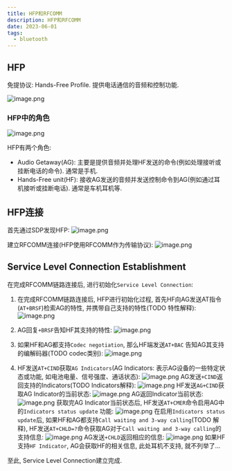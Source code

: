 ```yaml
---
title: HFP和RFCOMM
description: HFP和RFCOMM
date: 2023-06-01
tags:
  - bluetooth
---
```


## HFP
免提协议: Hands-Free Profile. 提供电话通信的音频和控制功能.

![image.png](https://cdn.jsdelivr.net/gh/zabbits/cdn@main/picgo/20230601224759.png)

### HFP中的角色
![image.png](https://cdn.jsdelivr.net/gh/zabbits/cdn@main/picgo/20230601225501.png)

HFP有两个角色:
- Audio Getaway(AG):   主要是提供音频并处理HF发送的命令(例如处理接听或挂断电话的命令). 通常是手机.
- Hands-Free unit(HF):  接收AG发送的音频并发送控制命令到AG(例如通过耳机接听或挂断电话). 通常是车机耳机等.


## HFP连接
首先通过SDP发现HFP:
![image.png](https://cdn.jsdelivr.net/gh/zabbits/cdn@main/picgo/20230604230806.png)

建立RFCOMM连接(HFP使用RFCOMM作为传输协议):
![image.png](https://cdn.jsdelivr.net/gh/zabbits/cdn@main/picgo/20230604230844.png)

## Service Level Connection Establishment 
在完成RFCOMM链路连接后, 进行初始化`Service Level Connection`:
1. 在完成RFCOMM链路连接后, HFP进行初始化过程, 首先HF向AG发送AT指令(`AT+BRSF`)检索AG的特性, 并携带自己支持的特性(TODO 特性解释):
![image.png](https://cdn.jsdelivr.net/gh/zabbits/cdn@main/picgo/20230605225211.png)

2. AG回复`+BRSF`告知HF其支持的特性:
![image.png](https://cdn.jsdelivr.net/gh/zabbits/cdn@main/picgo/20230605230318.png)

3. 如果HF和AG都支持`Codec negotiation`, 那么HF端发送`AT+BAC` 告知AG其支持的编解码器(TODO codec类别):
![image.png](https://cdn.jsdelivr.net/gh/zabbits/cdn@main/picgo/20230605231014.png)

4. HF发送`AT+CIND`获取`AG Indicators`(AG Indicators: 表示AG设备的一些特定状态或功能, 如电池电量、信号强度、通话状态):
![image.png](https://cdn.jsdelivr.net/gh/zabbits/cdn@main/picgo/20230605231702.png)
  AG发送`+CIND`返回支持的Indicators(TODO Indicators解释):
  ![image.png](https://cdn.jsdelivr.net/gh/zabbits/cdn@main/picgo/20230605231843.png)
  HF发送`AG+CIND`获取AG Indicator的当前状态:
  ![image.png](https://cdn.jsdelivr.net/gh/zabbits/cdn@main/picgo/20230605232706.png)
  AG返回Indicator当前状态:
  ![image.png](https://cdn.jsdelivr.net/gh/zabbits/cdn@main/picgo/20230605232831.png)
  获取完AG Indicator当前状态后, HF发送`AT+CMER`命令启用AG中的`Indicators status update` 功能:
  ![image.png](https://cdn.jsdelivr.net/gh/zabbits/cdn@main/picgo/20230605233505.png)
  在启用`Indicators status update`后, 如果HF和AG都支持`Call waiting and 3-way calling`(TODO 解释), HF发送`AT+CHLD=?`命令获取AG对于`Call waiting and 3-way calling`的支持信息:
  ![image.png](https://cdn.jsdelivr.net/gh/zabbits/cdn@main/picgo/20230605234112.png)
  AG发送`+CHLD`返回相应的信息:
  ![image.png](https://cdn.jsdelivr.net/gh/zabbits/cdn@main/picgo/20230605234152.png)
  如果HF支持`HF Indicator`, AG会获取HF的相关信息, 此处耳机不支持, 就不列举了...

至此,  Service Level Connection建立完成.

